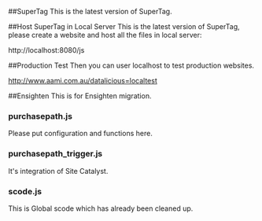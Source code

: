 ##SuperTag
This is the latest version of SuperTag.

##Host SuperTag in Local Server
This is the latest version of SuperTag, please create a website and host all the files in local server:

http://localhost:8080/js

##Production Test
Then you can user localhost to test production websites.

http://www.aami.com.au/datalicious=localtest

##Ensighten
This is for Ensighten migration.

### purchasepath.js
Please put configuration and functions here.

### purchasepath_trigger.js
It's integration of Site Catalyst.

### scode.js
This is Global scode which has already been cleaned up.
